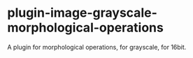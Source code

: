 # plugin-image-grayscale-morphological-operations
A plugin for morphological operations, for grayscale, for 16bit.

